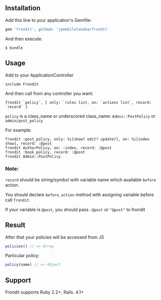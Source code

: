 ## Installation

Add this line to your application's Gemfile:

```ruby
gem 'frondit', github: 'jpmobiletanaka/frondit'
```

And then execute:

    $ bundle

## Usage

Add to your ApplicationController

    include Frondit

And then call from any controller you want:

    frondit `policy`, [ only: `rules list, on: `actions list`, record: `record` ]

`policy` is a class_name or underscored class_name: `Admin::PostPolicy` or `admin/post_policy`

For example:

    frondit :post_policy, only: %i[show? edit? update?], on: %i[index show], record: :@post
    frondit AuthorPolicy, on: :index, record: :@post
    frondit :book_policy, record: :@post
    frondit Admin::PostPolicy

### Note: 
`record` should be string/symbol with variable name which available `before` action.

You should declare `before_action` method with assigning variable before call `frondit`.

If your variable is `@post`, you should pass `:@post` or `"@post"` to frondit

## Result
After that your policies will be accessed from JS
```js
policies() // => Array
```
Particular policy:
```js
policy(name) // => Object
```

## Support

Frondit supports Ruby 2.2+, Rails. 4.1+